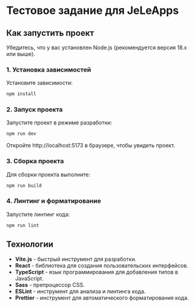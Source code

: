 # Тестовое задание для JeLeApps

## Как запустить проект

Убедитесь, что у вас установлен Node.js (рекомендуется версия 18.x или выше).

### 1. Установка зависимостей

Установите зависимости:

```bash
npm install
```

### 2. Запуск проекта

Запустите проект в режиме разработки:

```bash
npm run dev
```

Откройте http://localhost:5173 в браузере, чтобы увидеть проект.

### 3. Сборка проекта

Для сборки проекта выполните:

```bash
npm run build
```

### 4. Линтинг и форматирование

Запустите линтинг кода:

```bash
npm run lint
```

## Технологии

- **Vite.js** - быстрый инструмент для разработки.
- **React** - библиотека для создания пользовательских интерфейсов.
- **TypeScript** - язык программирования для добавления типов в JavaScript.
- **Sass** - препроцессор CSS.
- **ESLint** - инструмент для анализа и линтинга кода.
- **Prettier** - инструмент для автоматического форматирования кода.
